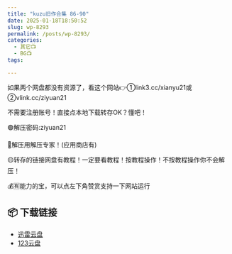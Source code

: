 ```yaml
---
title: "kuzu旧作合集 86-90"
date: 2025-01-18T18:50:52
slug: wp-8293
permalink: /posts/wp-8293/
categories:
  - 其它📺
  - BG📺
tags:

---
```


如果两个网盘都没有资源了，看这个网站👉①link3.cc/xianyu21或②vlink.cc/ziyuan21

不需要注册账号！直接点本地下载转存OK？懂吧！

🟢解压密码:ziyuan21

🔵解压用解压专家！(应用商店有)

🟡转存的链接网盘有教程！一定要看教程！按教程操作！不按教程操作你不会解压！

💰🈶能力的宝，可以点左下角赞赏支持一下网站运行

## 📦 下载链接
- [迅雷云盘](https://blziyuan21.com/pay-download/8293?key=9ed0e86aa1&down_id=0)
- [123云盘](https://blziyuan21.com/pay-download/8293?key=9ed0e86aa1&down_id=1)

